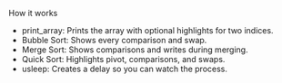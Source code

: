 How it works
- print_array: Prints the array with optional highlights for two indices.
- Bubble Sort: Shows every comparison and swap.
- Merge Sort: Shows comparisons and writes during merging.
- Quick Sort: Highlights pivot, comparisons, and swaps.
- usleep: Creates a delay so you can watch the process.

